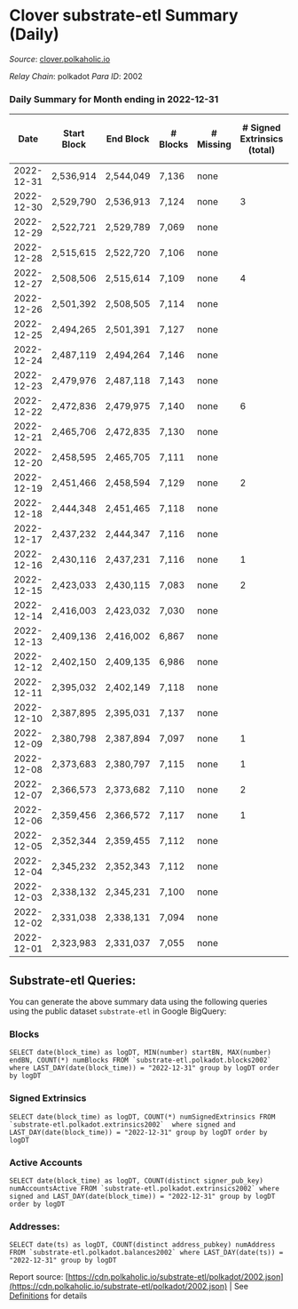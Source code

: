 # Clover substrate-etl Summary (Daily)

_Source_: [clover.polkaholic.io](https://clover.polkaholic.io)

*Relay Chain*: polkadot
*Para ID*: 2002



### Daily Summary for Month ending in 2022-12-31


| Date | Start Block | End Block | # Blocks | # Missing | # Signed Extrinsics (total) | # Active Accounts | # Addresses with Balances | # Events | # Transfers | # XCM Transfers In | # XCM Transfers Out |
| ---- | ----------- | --------- | -------- | --------- | --------------------------- | ----------------- | ------------------------- | -------- | ----------- | ------------------ | ------------------- |
| 2022-12-31 | 2,536,914 | 2,544,049 | 7,136 | none  |  | 13 | 3,984 | 15,563 | 12 ($416.22) |   |   |
| 2022-12-30 | 2,529,790 | 2,536,913 | 7,124 | none  | 3 | 3 | 3,984 | 15,765 | 29 ($3,969.66) |   |   |
| 2022-12-29 | 2,522,721 | 2,529,789 | 7,069 | none  |  | 30 | 3,973 | 15,873 | 33 ($2,881.87) |   |   |
| 2022-12-28 | 2,515,615 | 2,522,720 | 7,106 | none  |  | 25 | 3,965 | 15,904 | 25 ($11,126.58) |   |   |
| 2022-12-27 | 2,508,506 | 2,515,614 | 7,109 | none  | 4 | 2 | 3,963 | 15,746 | 27 ($1,648.76) |   | 1 ($1.97) |
| 2022-12-26 | 2,501,392 | 2,508,505 | 7,114 | none  |  | 19 | 3,963 | 15,522 | 21 ($633.29) |   |   |
| 2022-12-25 | 2,494,265 | 2,501,391 | 7,127 | none  |  | 21 |  | 15,775 | 17 ($3,548.34) |   |   |
| 2022-12-24 | 2,487,119 | 2,494,264 | 7,146 | none  |  |  |  | 15,482 | 6 ($42.77) |   |   |
| 2022-12-23 | 2,479,976 | 2,487,118 | 7,143 | none  |  |  |  | 15,686 | 17 ($3,295.24) |   |   |
| 2022-12-22 | 2,472,836 | 2,479,975 | 7,140 | none  | 6 | 2 |  | 15,847 | 21 ($130.65) |   |   |
| 2022-12-21 | 2,465,706 | 2,472,835 | 7,130 | none  |  |  |  | 15,719 | 11 ($162.32) |   |   |
| 2022-12-20 | 2,458,595 | 2,465,705 | 7,111 | none  |  |  |  | 15,739 | 10 ($233.26) |   |   |
| 2022-12-19 | 2,451,466 | 2,458,594 | 7,129 | none  | 2 | 1 |  | 15,867 | 18 ($11,862.02) |   |   |
| 2022-12-18 | 2,444,348 | 2,451,465 | 7,118 | none  |  |  |  | 16,098 | 47 ($6,050.01) |   |   |
| 2022-12-17 | 2,437,232 | 2,444,347 | 7,116 | none  |  | 21 | 3,951 | 15,831 | 15 ($3,200.64) |   |   |
| 2022-12-16 | 2,430,116 | 2,437,231 | 7,116 | none  | 1 | 1 | 3,950 | 16,176 | 33 ($2,916.61) |   |   |
| 2022-12-15 | 2,423,033 | 2,430,115 | 7,083 | none  | 2 | 1 |  | 15,702 | 25 ($168,352.88) |   |   |
| 2022-12-14 | 2,416,003 | 2,423,032 | 7,030 | none  |  |  | 3,947 | 15,451 | 11 ($713.04) |   |   |
| 2022-12-13 | 2,409,136 | 2,416,002 | 6,867 | none  |  | 18 | 3,946 | 15,775 | 41 ($48,105.66) |   |   |
| 2022-12-12 | 2,402,150 | 2,409,135 | 6,986 | none  |  | 22 |  | 15,762 | 35 ($4,165.91) |   |   |
| 2022-12-11 | 2,395,032 | 2,402,149 | 7,118 | none  |  | 17 |  | 16,354 | 28 ($2,480.01) |   |   |
| 2022-12-10 | 2,387,895 | 2,395,031 | 7,137 | none  |  |  |  | 15,598 | 15 ($187.85) |   |   |
| 2022-12-09 | 2,380,798 | 2,387,894 | 7,097 | none  | 1 | 1 |  | 15,698 | 27 ($1,814.47) |   | 1 ($0.42) |
| 2022-12-08 | 2,373,683 | 2,380,797 | 7,115 | none  | 1 | 1 | 3,929 | 15,894 | 31 ($2,840.24) |   | 1 ($0.38) |
| 2022-12-07 | 2,366,573 | 2,373,682 | 7,110 | none  | 2 | 2 |  | 15,883 | 33 ($92,988.32) |   |   |
| 2022-12-06 | 2,359,456 | 2,366,572 | 7,117 | none  | 1 | 1 |  | 16,103 | 53 ($535.65) |   |   |
| 2022-12-05 | 2,352,344 | 2,359,455 | 7,112 | none  |  |  |  | 15,915 | 32 ($1,710.36) |   |   |
| 2022-12-04 | 2,345,232 | 2,352,343 | 7,112 | none  |  |  |  | 15,119 | 24 ($491.54) |   |   |
| 2022-12-03 | 2,338,132 | 2,345,231 | 7,100 | none  |  |  |  | 16,109 | 55 ($2,770.81) |   |   |
| 2022-12-02 | 2,331,038 | 2,338,131 | 7,094 | none  |  |  |  | 16,159 | 69 ($2,052.94) |   |   |
| 2022-12-01 | 2,323,983 | 2,331,037 | 7,055 | none  |  |  |  | 15,921 | 31 ($130.43) |   |   |

## Substrate-etl Queries:
You can generate the above summary data using the following queries using the public dataset `substrate-etl` in Google BigQuery:


### Blocks
```
SELECT date(block_time) as logDT, MIN(number) startBN, MAX(number) endBN, COUNT(*) numBlocks FROM `substrate-etl.polkadot.blocks2002`  where LAST_DAY(date(block_time)) = "2022-12-31" group by logDT order by logDT
```


### Signed Extrinsics
```
SELECT date(block_time) as logDT, COUNT(*) numSignedExtrinsics FROM `substrate-etl.polkadot.extrinsics2002`  where signed and LAST_DAY(date(block_time)) = "2022-12-31" group by logDT order by logDT
```


### Active Accounts
```
SELECT date(block_time) as logDT, COUNT(distinct signer_pub_key) numAccountsActive FROM `substrate-etl.polkadot.extrinsics2002` where signed and LAST_DAY(date(block_time)) = "2022-12-31" group by logDT order by logDT
```


### Addresses:
```
SELECT date(ts) as logDT, COUNT(distinct address_pubkey) numAddress FROM `substrate-etl.polkadot.balances2002` where LAST_DAY(date(ts)) = "2022-12-31" group by logDT
```



Report source: [https://cdn.polkaholic.io/substrate-etl/polkadot/2002.json](https://cdn.polkaholic.io/substrate-etl/polkadot/2002.json) | See [Definitions](/DEFINITIONS.md) for details
